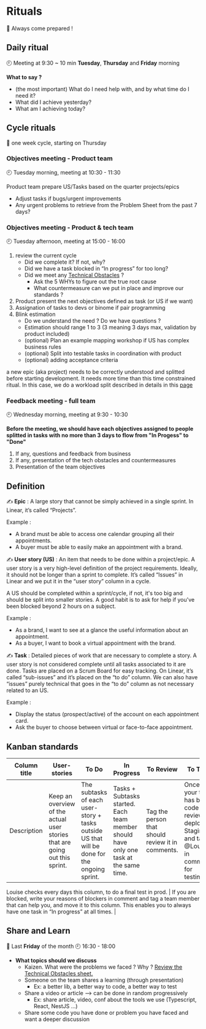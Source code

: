 # Rituals

🤚 Always come prepared !

## Daily ritual

🕘 Meeting at 9:30 ~ 10 min **Tuesday**, **Thursday** and **Friday** morning

**What to say ?**

- (the most important) What do I need help with, and by what time do I need it?
- What did I achieve yesterday?
- What am I achieving today?

## Cycle rituals

📅 one week cycle, starting on Thursday

### Objectives meeting - Product team

🕘 Tuesday morning, meeting at 10:30 - 11:30

Product team prepare US/Tasks based on the quarter projects/epics

- Adjust tasks if bugs/urgent improvements
- Any urgent problems to retrieve from the Problem Sheet from the past 7 days?

### Objectives meeting - Product & tech team

🕘 Tuesday afternoon, meeting at 15:00 - 16:00

1. review the current cycle
   - Did we complete it? If not, why?
   - Did we have a task blocked in “In progress” for too long?
   - Did we meet any [Technical Obstacles](https://docs.google.com/spreadsheets/d/1JNJU-pOwqTwDnI49YVC6DhZps8tVyQGCMlenqe4HG84/edit?usp=drivesdk) ?
     - Ask the 5 WHYs to figure out the true root cause
     - What countermeasure can we put in place and improve our standards ?
2. Product present the next objectives defined as task (or US if we want)
3. Assignation of tasks to devs or binome if pair programming
4. Blink estimation
   - Do we understand the need ? Do we have questions ? 
   - Estimation should range 1 to 3 (3 meaning 3 days max, validation by product included)
   - (optional) Plan an example mapping workshop if US has complex business rules
   - (optional) Split into testable tasks in coordination with product
   - (optional) adding acceptance criteria

a new epic (aka project) needs to be correctly understood and splitted before starting development. It needs more time than this time constrained ritual.
In this case, we do a workload split described in details in this [page](https://github.com/MRcalendar/how-do-we-work/blob/main/webapp/workload-split.md)

### Feedback meeting - full team

🕘 Wednesday morning, meeting at 9:30 - 10:30

**Before the meeting, we should have each objectives assigned to people splitted in tasks with no more than 3 days to flow from "In Progess" to "Done"**

1. If any, questions and feedback from business
2. If any, presentation of the tech obstacles and countermeasures
3. Presentation of the team objectives

## Definition

✍️ **Epic** : A large story that cannot be simply achieved in a single sprint. In Linear, it’s called “Projects”.

Example :

- A brand must be able to access one calendar grouping all their appointments.
- A buyer must be able to easily make an appointment with a brand.

✍️ **User story (US)** : An item that needs to be done within a project/epic. A user story is a very high-level definition of the project requirements. Ideally, it should not be longer than a sprint to complete. It’s called “Issues” in Linear and we put it in the “user story” column in a cycle.

A US should be completed within a sprint/cycle, if not, it's too big and should be split into smaller stories. A good habit is to ask for help if you've been blocked beyond 2 hours on a subject.

Example :

- As a brand, I want to see at a glance the useful information about an appointment.
- As a buyer, I want to book a virtual appointment with the brand.

✍️ **Task** : Detailed pieces of work that are necessary to complete a story. A user story is not considered complete until all tasks associated to it are done. Tasks are placed on a Scrum Board for easy tracking. On Linear, it’s called “sub-issues” and it’s placed on the “to do” column. We can also have “issues” purely technical that goes in the “to do” column as not necessary related to an US.

Example :

- Display the status (prospect/active) of the account on each appointment card.
- Ask the buyer to choose between virtual or face-to-face appointment.

## Kanban standards

| Column title | User-stories                                                                | To Do                                                                                        | In Progress                                                                            | To Review                                         | To Test                                                                                           | ⌛️ Ready for prod                                                   | Done                   | Blocking |
| ------------ | --------------------------------------------------------------------------- | -------------------------------------------------------------------------------------------- | -------------------------------------------------------------------------------------- | ------------------------------------------------- | ------------------------------------------------------------------------------------------------- | -------------------------------------------------------------------- | ---------------------- | -------- |
| Description  | Keep an overview of the actual user stories that are going out this sprint. | The subtasks of each user-story + tasks outside US that will be done for the ongoing sprint. | Tasks + Subtasks started. Each team member should have only one task at the same time. | Tag the person that should review it in comments. | Once your task has been code reviewed, deploy to Staging and tags @Louise in comment for testing. | Every evening tech team checks this column and deploys if necessary. | Task deployed on prod. |

Louise checks every days this column, to do a final test in prod. | If you are blocked, write your reasons of blockers in comment and tag a team member that can help you, and move it to this column. This enables you to always have one task in “In progress” at all times. |

## Share and Learn

📅 Last **Friday** of the month
🕘 16:30 - 18:00

- **What topics should we discuss**
  - Kaizen. What were the problems we faced ? Why ? [Review the Technical Obstacles sheet.](https://docs.google.com/spreadsheets/d/1JNJU-pOwqTwDnI49YVC6DhZps8tVyQGCMlenqe4HG84/edit#gid=0)
  - Someone on the team shares a learning (through presentation)
    - Ex: a better lib, a better way to code, a better way to test
  - Share a video or article —> can be done in random progressively
    - Ex: share article, video, conf about the tools we use (Typescript, React, NestJS ...)
  - Share some code you have done or problem you have faced and want a deeper discussion

